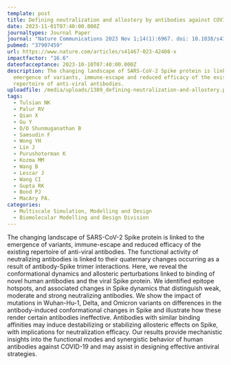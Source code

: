 ```yaml
---
template: post
title: Defining neutralization and allostery by antibodies against COVID-19 variants
date: 2023-11-01T07:40:00.000Z
journaltypes: Journal Paper
journal: "Nature Communications 2023 Nov 1;14(1):6967. doi: 10.1038/s41467-023-42408-x."
pubmed: "37907459"
url: https://www.nature.com/articles/s41467-023-42408-x
impactfactor: "16.6"
dateofacceptance: 2023-10-10T07:40:00.000Z
description: The changing landscape of SARS-CoV-2 Spike protein is linked to the
  emergence of variants, immune-escape and reduced efficacy of the existing
  repertoire of anti-viral antibodies.
uploadfile: /media/uploads/1389_defining-neutralization-and-allostery.pdf
tags:
  - Tulsian NK
  - Palur RV
  - Qian X
  - Gu Y
  - D/O Shunmuganathan B
  - Samsudin F
  - Wong YH
  - Lin J
  - Purushotorman K
  - Kozma MM
  - Wang B
  - Lescar J
  - Wang CI
  - Gupta RK
  - Bond PJ
  - MacAry PA.
categories:
  - Multiscale Simulation, Modelling and Design
  - Biomolecular Modelling and Design Division
---
```

<!--StartFragment-->

The changing landscape of SARS-CoV-2 Spike protein is linked to the emergence of variants, immune-escape and reduced efficacy of the existing repertoire of anti-viral antibodies. The functional activity of neutralizing antibodies is linked to their quaternary changes occurring as a result of antibody-Spike trimer interactions. Here, we reveal the conformational dynamics and allosteric perturbations linked to binding of novel human antibodies and the viral Spike protein. We identified epitope hotspots, and associated changes in Spike dynamics that distinguish weak, moderate and strong neutralizing antibodies. We show the impact of mutations in Wuhan-Hu-1, Delta, and Omicron variants on differences in the antibody-induced conformational changes in Spike and illustrate how these render certain antibodies ineffective. Antibodies with similar binding affinities may induce destabilizing or stabilizing allosteric effects on Spike, with implications for neutralization efficacy. Our results provide mechanistic insights into the functional modes and synergistic behavior of human antibodies against COVID-19 and may assist in designing effective antiviral strategies.

<!--EndFragment-->